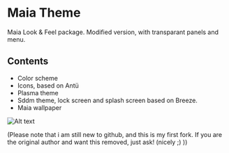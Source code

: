 Maia Theme
==========

Maia Look & Feel package. Modified version, with transparant panels and menu.

## Contents

* Color scheme
* Icons, based on Antü
* Plasma theme
* Sddm theme, lock screen and splash screen based on Breeze.
* Maia wallpaper

![Alt text](/lookandfeel/contents/previews/preview.png?raw=true)

(Please note that i am still new to github, and this is my first fork. If you are the original author and want this removed, just ask! (nicely ;) ))
